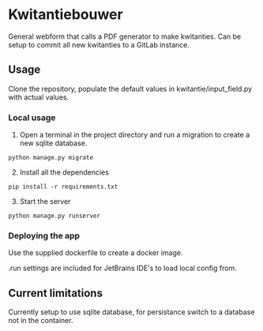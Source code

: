 # Kwitantiebouwer

General webform that calls a PDF generator to make kwitanties. Can be setup to commit all new kwitanties to a GitLab instance.

## Usage
Clone the repository, populate the default values in kwitantie/input_field.py with actual values.
### Local usage
1. Open a terminal in the project directory and run a migration to create a new sqlite database.
~~~
python manage.py migrate
~~~
2. Install all the dependencies
~~~
pip install -r requirements.txt
~~~
3. Start the server
~~~
python manage.py runserver
~~~

### Deploying the app

Use the supplied dockerfile to create a docker image.

.run settings are included for JetBrains IDE's to load local config from.

## Current limitations
Currently setup to use sqlite database, for persistance switch to a database not in the container.
